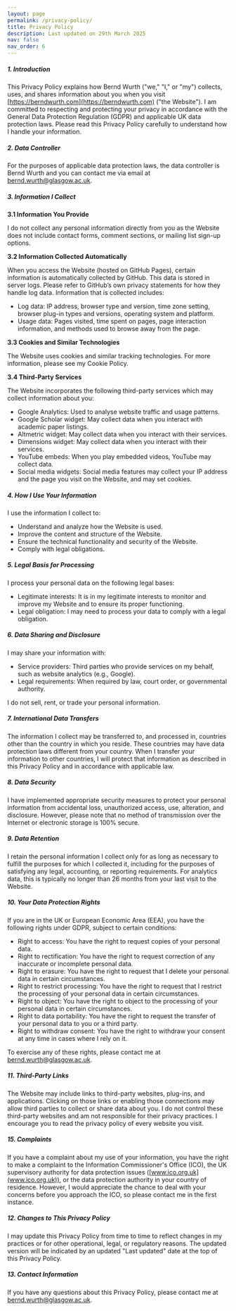 ```yaml
---
layout: page
permalink: /privacy-policy/
title: Privacy Policy
description: Last updated on 29th March 2025
nav: false
nav_order: 6
---
```


##### **1. Introduction**

This Privacy Policy explains how Bernd Wurth ("we," "I," or "my") collects, uses, and shares information about you when you visit [https://berndwurth.com](https://berndwurth.com) ("the Website").
I am committed to respecting and protecting your privacy in accordance with the General Data Protection Regulation (GDPR) and applicable UK data protection laws.
Please read this Privacy Policy carefully to understand how I handle your information.

##### **2. Data Controller**

For the purposes of applicable data protection laws, the data controller is Bernd Wurth and you can contact me via email at [bernd.wurth@glasgow.ac.uk](mailto:bernd.wurth@glasgow.ac.uk).

##### **3. Information I Collect**

**3.1 Information You Provide**

I do not collect any personal information directly from you as the Website does not include contact forms, comment sections, or mailing list sign-up options.

**3.2 Information Collected Automatically**

When you access the Website (hosted on GitHub Pages), certain information is automatically collected by GitHub. This data is stored in server logs. Please refer to GitHub’s own privacy statements for how they handle log data. Information that is collected includes:

- Log data: IP address, browser type and version, time zone setting, browser plug-in types and versions, operating system and platform.
- Usage data: Pages visited, time spent on pages, page interaction information, and methods used to browse away from the page.

**3.3 Cookies and Similar Technologies**

The Website uses cookies and similar tracking technologies. For more information, please see my Cookie Policy.

**3.4 Third-Party Services**

The Website incorporates the following third-party services which may collect information about you:

- Google Analytics: Used to analyse website traffic and usage patterns.
- Google Scholar widget: May collect data when you interact with academic paper listings.
- Altmetric widget: May collect data when you interact with their services.
- Dimensions widget: May collect data when you interact with their services.
- YouTube embeds: When you play embedded videos, YouTube may collect data.
- Social media widgets: Social media features may collect your IP address and the page you visit on the Website, and may set cookies.

##### **4. How I Use Your Information**

I use the information I collect to:

- Understand and analyze how the Website is used.
- Improve the content and structure of the Website.
- Ensure the technical functionality and security of the Website.
- Comply with legal obligations.

##### **5. Legal Basis for Processing**

I process your personal data on the following legal bases:

- Legitimate interests: It is in my legitimate interests to monitor and improve my Website and to ensure its proper functioning.
- Legal obligation: I may need to process your data to comply with a legal obligation.

##### **6. Data Sharing and Disclosure**

I may share your information with:

- Service providers: Third parties who provide services on my behalf, such as website analytics (e.g., Google).
- Legal requirements: When required by law, court order, or governmental authority.

I do not sell, rent, or trade your personal information.

##### **7. International Data Transfers**

The information I collect may be transferred to, and processed in, countries other than the country in which you reside. These countries may have data protection laws different from your country.
When I transfer your information to other countries, I will protect that information as described in this Privacy Policy and in accordance with applicable law.

##### **8. Data Security**

I have implemented appropriate security measures to protect your personal information from accidental loss, unauthorized access, use, alteration, and disclosure. However, please note that no method of transmission over the Internet or electronic storage is 100% secure.

##### **9. Data Retention**

I retain the personal information I collect only for as long as necessary to fulfill the purposes for which I collected it, including for the purposes of satisfying any legal, accounting, or reporting requirements.
For analytics data, this is typically no longer than 26 months from your last visit to the Website.

##### **10. Your Data Protection Rights**

If you are in the UK or European Economic Area (EEA), you have the following rights under GDPR, subject to certain conditions:

- Right to access: You have the right to request copies of your personal data.
- Right to rectification: You have the right to request correction of any inaccurate or incomplete personal data.
- Right to erasure: You have the right to request that I delete your personal data in certain circumstances.
- Right to restrict processing: You have the right to request that I restrict the processing of your personal data in certain circumstances.
- Right to object: You have the right to object to the processing of your personal data in certain circumstances.
- Right to data portability: You have the right to request the transfer of your personal data to you or a third party.
- Right to withdraw consent: You have the right to withdraw your consent at any time in cases where I rely on it.

To exercise any of these rights, please contact me at [bernd.wurth@glasgow.ac.uk](mailto:bernd.wurth@glasgow.ac.uk).

##### **11. Third-Party Links**

The Website may include links to third-party websites, plug-ins, and applications. Clicking on those links or enabling those connections may allow third parties to collect or share data about you. I do not control these third-party websites and am not responsible for their privacy practices. I encourage you to read the privacy policy of every website you visit.

##### **15. Complaints**

If you have a complaint about my use of your information, you have the right to make a complaint to the Information Commissioner's Office (ICO), the UK supervisory authority for data protection issues ([www.ico.org.uk](www.ico.org.uk)), or the data protection authority in your country of residence.
However, I would appreciate the chance to deal with your concerns before you approach the ICO, so please contact me in the first instance.

##### **12. Changes to This Privacy Policy**

I may update this Privacy Policy from time to time to reflect changes in my practices or for other operational, legal, or regulatory reasons. The updated version will be indicated by an updated "Last updated" date at the top of this Privacy Policy.

##### **13. Contact Information**

If you have any questions about this Privacy Policy, please contact me at [bernd.wurth@glasgow.ac.uk](mailto:bernd.wurth@glasgow.ac.uk).
